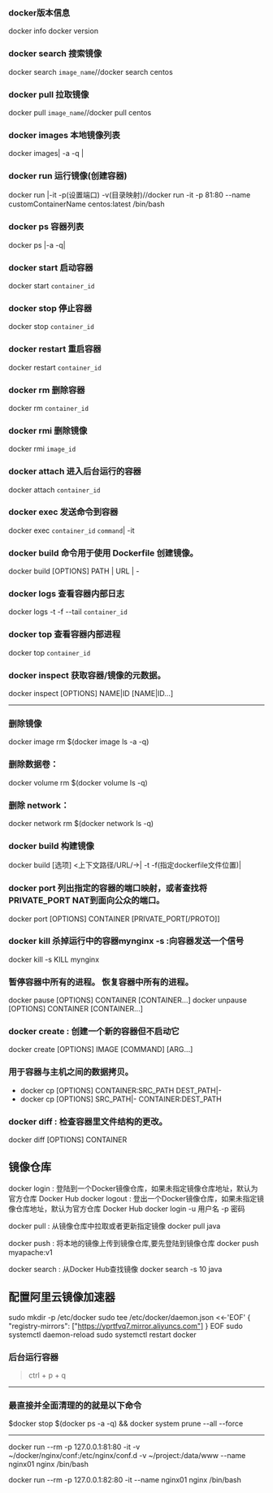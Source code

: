 
### docker版本信息
docker info
docker version 
### docker search 搜索镜像
docker search `image_name`//docker search centos 
### docker pull 拉取镜像
docker pull `image_name`//docker pull centos 
### docker images 本地镜像列表
docker images| -a -q | 
### docker run 运行镜像(创建容器)
docker run |-it -p(设置端口) -v(目录映射)//docker run -it -p 81:80 --name customContainerName centos:latest /bin/bash
### docker ps 容器列表
docker ps |-a -q| 
### docker start 启动容器
docker start `container_id`
### docker stop 停止容器
docker stop `container_id`
### docker restart 重启容器
docker restart `container_id`
### docker rm 删除容器
docker rm `container_id`
### docker rmi 删除镜像
docker rmi `image_id`
### docker attach 进入后台运行的容器 
docker attach `container_id`
### docker exec 发送命令到容器
docker exec `container_id` `command`| -it 
### docker build 命令用于使用 Dockerfile 创建镜像。
docker build [OPTIONS] PATH | URL | -
### docker logs 查看容器内部日志
docker logs -t -f --tail `container_id`
### docker top 查看容器内部进程
docker top `container_id`
### docker inspect 获取容器/镜像的元数据。
docker inspect [OPTIONS] NAME|ID [NAME|ID...] 


____________________

### 删除镜像
docker image rm $(docker image ls -a -q)
### 删除数据卷：
docker volume rm $(docker volume ls -q)
### 删除 network：
docker network rm $(docker network ls -q)
### docker build 构建镜像
docker build [选项] <上下文路径/URL/->| -t -f(指定dockerfile文件位置)| 
### docker port 列出指定的容器的端口映射，或者查找将PRIVATE_PORT NAT到面向公众的端口。
docker port [OPTIONS] CONTAINER [PRIVATE_PORT[/PROTO]]
###  docker kill 杀掉运行中的容器mynginx -s :向容器发送一个信号
docker kill -s KILL mynginx
### 暂停容器中所有的进程。 恢复容器中所有的进程。
docker pause [OPTIONS] CONTAINER [CONTAINER...]
docker unpause [OPTIONS] CONTAINER [CONTAINER...]
### docker create : 创建一个新的容器但不启动它
docker create [OPTIONS] IMAGE [COMMAND] [ARG...]
### 用于容器与主机之间的数据拷贝。
* docker cp [OPTIONS] CONTAINER:SRC_PATH DEST_PATH|-
* docker cp [OPTIONS] SRC_PATH|- CONTAINER:DEST_PATH
### docker diff : 检查容器里文件结构的更改。
docker diff [OPTIONS] CONTAINER

## 镜像仓库
docker login : 登陆到一个Docker镜像仓库，如果未指定镜像仓库地址，默认为官方仓库 Docker Hub
docker logout : 登出一个Docker镜像仓库，如果未指定镜像仓库地址，默认为官方仓库 Docker Hub
docker login -u 用户名 -p 密码

docker pull : 从镜像仓库中拉取或者更新指定镜像
docker pull java

docker push : 将本地的镜像上传到镜像仓库,要先登陆到镜像仓库
docker push myapache:v1

docker search : 从Docker Hub查找镜像
docker search -s 10 java

## 配置阿里云镜像加速器
sudo mkdir -p /etc/docker
sudo tee /etc/docker/daemon.json <<-'EOF'
{
  "registry-mirrors": ["https://yprtfvq7.mirror.aliyuncs.com"]
}
EOF
sudo systemctl daemon-reload
sudo systemctl restart docker

### **后台运行容器**
> ctrl + p + q


----------------------------------------
### 最直接并全面清理的的就是以下命令
$docker stop $(docker ps -a -q) && docker system prune --all --force

----------------------------------------



docker run --rm -p 127.0.0.1:81:80 -it -v ~/docker/nginx/conf:/etc/nginx/conf.d -v ~/project:/data/www --name nginx01 nginx /bin/bash

docker run --rm -p 127.0.0.1:82:80 -it --name nginx01 nginx /bin/bash